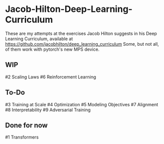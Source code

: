 # Jacob-Hilton-Deep-Learning-Curriculum
These are my attempts at the exercises Jacob Hilton suggests in his Deep Learning Curriculum, available at https://github.com/jacobhilton/deep_learning_curriculum
Some, but not all, of them work with pytorch's new MPS device.

## WIP
\#2 Scaling Laws 
\#6 Reinforcement Learning

## To-Do
\#3 Training at Scale
\#4 Optimization
\#5 Modeling Objectives
\#7 Alignment
\#8 Interpretability
\#9 Adversarial Training

## Done for now
\#1 Transformers
